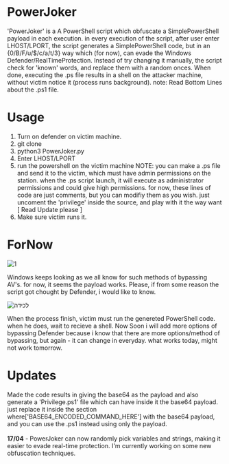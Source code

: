 # PowerJoker
'PowerJoker' is a A PowerShell script which obfuscate a SimplePowerShell payload in each execution.
in every execution of the script, after user enter LHOST/LPORT, the script generates a SimplePowerShell code, but in an {0/B/F/u/$/c/a/t/3} way which (for now), can evade the Windows Defender/RealTimeProtection. Instead of try changing it manually, the script check for 'known' words, and replace them with a random onces. When done, executing the .ps file results in a shell on the attacker machine, without victim notice it (process runs background). note: Read Bottom Lines about the .ps1 file.

# Usage
1. Turn on defender on victim machine.
2. git clone
3. python3 PowerJoker.py
4. Enter LHOST/LPORT
5. run the powershell on the victim machine
NOTE: you can make a .ps file and send it to the victim, which must have admin permissions on the station. when the .ps script launch, it will execute as administrator permissions and could give high permissions. for now, these lines of code are just comments, but you can modifiy them as you wish. just uncoment the 'privilege' inside the source, and play with it the way want [ Read Update please ]
6. Make sure victim runs it.

# ForNow

![1](https://user-images.githubusercontent.com/90532971/207036661-561f7146-46f7-4e55-bd2f-33e2b39a30ed.png)

Windows keeps looking as we all know for such methods of bypassing AV's. for now, it seems the payload works. Please, if from some reason the script got chought by Defender, i would like to know.


![‏‏לכידה](https://user-images.githubusercontent.com/90532971/225855059-d39cf97f-0836-426c-9f29-c9efc12f3c2e.PNG)

When the process finish, victim must run the genereted PowerShell code. when he does, wait to recieve a shell. Now Soon i will add more options of bypassing Defender because i know that there are more options/method of bypassing, but again - it can change in everyday. what works today, might not work tomorrow.

# Updates
Made the code results in giving the base64 as the payload and also generate a 'Privilege.ps1' file which can have inside it the base64 payload. just replace it inside the section where['BASE64_ENCODED_COMMAND_HERE'] with the base64 payload, and you can use the .ps1 instead using only the payload.<br><br>
<b>17/04</b> - PowerJoker can now randomly pick variables and strings, making it easier to evade real-time protection. I'm currently working on some new obfuscation techniques.
